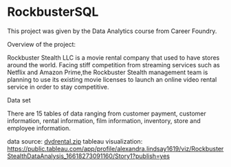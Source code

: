 # RockbusterSQL
This project was given by the Data Analytics course from Career Foundry.

Overview of the project:

Rockbuster Stealth LLC is a movie rental company that used to have stores around the world. Facing stiff competition from streaming services such as Netflix and Amazon Prime,the Rockbuster Stealth management team is planning to use its existing movie licenses to launch an online video rental service in order to stay competitive.

Data set

There are 15 tables of data ranging from customer payment, customer information, rental information, film information, inventory, store and employee information.

data source: [dvdrental.zip](https://github.com/Alexal09/RockbusterSQL/files/9794896/dvdrental.zip)
tableau visualization: https://public.tableau.com/app/profile/alexandra.lindsay1619/viz/RockbusterStealthDataAnalysis_16618273091160/Story1?publish=yes

